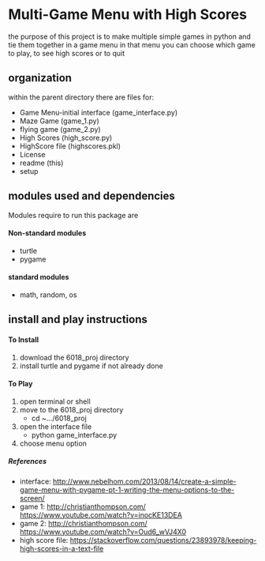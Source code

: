 # Multi-Game Menu with High Scores
the purpose of this project is to make multiple simple games in python and tie them together in a game menu
in that menu you can choose which game to play, to see high scores or to quit

## organization
within the parent directory there are files for:
* Game Menu-initial interface (game_interface.py)
* Maze Game (game_1.py)
* flying game (game_2.py)
* High Scores (high_score.py)
* HighScore file (highscores.pkl)
* License
* readme (this)
* setup

## modules used and dependencies
Modules require to run this package are
#### Non-standard modules
* turtle
* pygame

#### standard modules
* math, random, os

## install and play instructions

#### To Install
1. download the 6018_proj directory
2. install turtle and pygame if not already done

#### To Play
1. open terminal or shell
2. move to the 6018_proj directory
    * cd ~.../6018_proj
3. open the interface file
    * python game_interface.py
4. choose menu option

##### References
* interface: http://www.nebelhom.com/2013/08/14/create-a-simple-game-menu-with-pygame-pt-1-writing-the-menu-options-to-the-screen/
* game 1: http://christianthompson.com/   https://www.youtube.com/watch?v=inocKE13DEA
* game 2: http://christianthompson.com/   https://www.youtube.com/watch?v=Oud6_wVJ4X0
* high score file: https://stackoverflow.com/questions/23893978/keeping-high-scores-in-a-text-file

